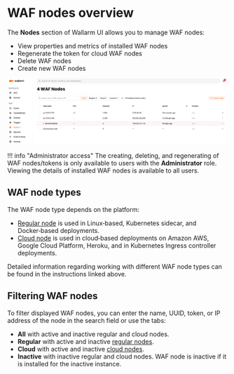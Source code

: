 # WAF nodes overview

The **Nodes** section of Wallarm UI allows you to manage WAF nodes:

* View properties and metrics of installed WAF nodes
* Regenerate the token for cloud WAF nodes
* Delete WAF nodes
* Create new WAF nodes

![!WAF nodes](../../images/user-guides/nodes/table-nodes.png)

!!! info "Administrator access"
    The creating, deleting, and regenerating of WAF nodes/tokens is only available to users with the **Administrator** role. Viewing the details of installed WAF nodes is available to all users.

## WAF node types

The WAF node type depends on the platform:

* [Regular node](regular-node.md) is used in Linux‑based, Kubernetes sidecar, and Docker‑based deployments.
* [Cloud node](cloud-node.md) is used in cloud‑based deployments on Amazon AWS, Google Cloud Platform, Heroku, and in Kubernetes Ingress controller deployments.

Detailed information regarding working with different WAF node types can be found in the instructions linked above. 

## Filtering WAF nodes

To filter displayed WAF nodes, you can enter the name, UUID, token, or IP address of the node in the search field or use the tabs:

* **All** with active and inactive regular and cloud nodes.
* **Regular** with active and inactive [regular nodes](regular-node.md).
* **Cloud** with active and inactive [cloud nodes](cloud-node.md).
* **Inactive** with inactive regular and cloud nodes. WAF node is inactive if it is installed for the inactive instance.